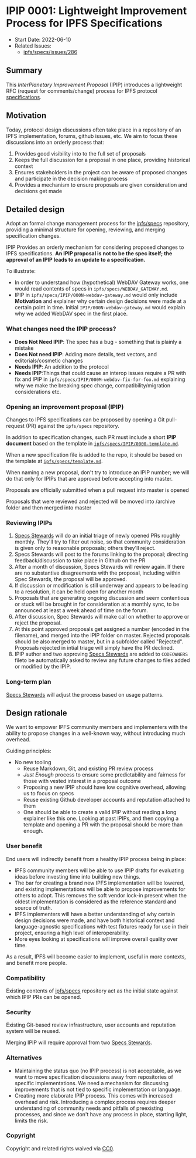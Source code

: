 # IPIP 0001: Lightweight Improvement Process for IPFS Specifications

- Start Date: 2022-06-10
- Related Issues:
  - [ipfs/specs/issues/286](https://github.com/ipfs/specs/issues/286)

## Summary

This _InterPlanetary Improvement Proposal_ (IPIP) introduces a lightweight
RFC (request for comments/change) process for IPFS protocol [specifications][1].

[1]: https://github.com/ipfs/specs/

## Motivation

Today, protocol design discussions often take place in a repository of an IPFS
implementation, forums, github issues, etc. We aim to focus these discussions into
an orderly process that:

1. Provides good visibility into to the full set of proposals
2. Keeps the full discussion for a proposal in one place, providing historical context
3. Ensures stakeholders in the project can be aware of proposed changes and participate
in the decision making process
4. Provides a mechanism to ensure proposals are given consideration and decisions get made

## Detailed design

Adopt an formal change management process for the [ipfs/specs][1] repository, providing a
minimal structure for opening, reviewing, and merging specification changes.

IPIP Provides an orderly mechanism for considering proposed changes to IPFS specifications. 
**An IPIP proposal is not to be the spec itself; the approval of an IPIP leads to an update to 
a specification.**

To illustrate:
- In order to understand how (hypothetical) WebDAV Gateway works, one would
  read contents of specs in `ipfs/specs/WEBDAV_GATEWAY.md`.
- IPIP in `ipfs/specs/IPIP/000N-webdav-gateway.md` would only include
  **Motivation** and explainer why certain design decisions were made at a
  certain point in time. Initial `IPIP/000N-webdav-gateway.md` would explain
  why we added WebDAV spec in the first place.

### What changes need the IPIP process?
- **Does Not Need IPIP**: The spec has a bug - something that is plainly a mistake 
- **Does Not need IPIP**: Adding more details, test vectors, and editorials/cosmetic changes
- **Needs IPIP**: An addition to the protocol 
- **Needs IPIP**:Things that could cause an interop issues require a PR with fix and IPIP in
  `ipfs/specs/IPIP/000M-webdav-fix-for-foo.md` explaining why we make the
  breaking spec change, compatibility/migration considerations etc.

### Opening an improvement proposal (IPIP)

Changes to IPFS specifications can be proposed by opening a Git pull-request
(PR) against the `ipfs/specs` repository.

In addition to specification changes, such PR must include a short **IPIP
document** based on the template in [`ipfs/specs/IPIP/0000-template.md`](./0000-template.md).

When a new specification file is added to the repo, it should be based on
the template at [`ipfs/specs/template.md`](../template.md).

When naming a new proposal, don't try to introduce an IPIP number; we will do that only for 
IPIPs that are approved before accepting into master.

Proposals are officially submitted when a pull request into master is opened

Proposals that were reviewed and rejected will be moved into /archive folder and then merged into master

### Reviewing IPIPs

1. [Specs Stewards] will do an initial triage of newly opened PRs roughly monthly. They'll try to filter out 
noise, so that community consideration is given only to reasonable proposals; others they'll reject.
2. Specs Stewards will post to the forums linking to the proposal; directing feedback/discussion to 
take place in Github on the PR
3. After a month of discussion, Specs Stewards will review again. If there are no substantive disagreements 
with the proposal, including within Spec Stewards, the proposal will be approved. 
4. If discussion or modification is still underway and appears to be leading to a resolution, it can be held 
open for another month 
5. Proposals that are generating ongoing discussion and seem contentious or stuck will be brought in for 
consideration at a monthly sync, to be announced at least a week ahead of time on the forum.
6. After discussion, Spec Stewards will make call on whether to approve or reject the proposal. 
7. At this point approved proposals get assigned a number (encoded in the filename),
and merged into the IPIP folder on master. Rejected
proposals should be also merged to master, but in a subfolder called "Rejected". Proposals rejected in intial
triage will simply have the PR declined.
8. IPIP author and two approving [Specs Stewards] are added to `CODEOWNERS` fileto be 
automatically asked to review any future changes to files added or modified by the IPIP.


### Long-term plan

[Specs Stewards] will adjust the process based on usage patterns.

## Design rationale

We want to empower IPFS community members and implementers with the ability to propose
changes in a well-known way, without introducing much overhead.

Guiding principles:
- No new tooling
  - Reuse Markdown, Git, and existing PR review process
  - *Just Enough* process to ensure some predictability and fairness for those 
    with vested interest in a proposal outcome
  - Proposing a new IPIP should have low cognitive overhead, allowing us to
    focus on specs
  - Reuse existing Github developer accounts and reputation attached to them
  - One should be able to create a valid IPIP without reading a long explainer
    like this one. Looking at past IPIPs, and then copying a template and
    opening a PR with the proposal should be more than enough.

### User benefit

End users will indirectly benefit from a healthy IPIP process being in place:

- IPFS community members will be able to use IPIP drafts for evaluating ideas
  before investing time into building new things.
- The bar for creating a brand new IPFS implementation will be lowered, and
  existing implementations will be able to propose improvements for others to
  adopt. This removes the soft vendor lock-in present when the oldest
  implementation is considered as the reference standard and source of truth.
- IPFS implementers will have a better understanding of why certain design
  decisions were made, and have both historical context and language-agnostic
  specifications with test fixtures ready for use in their project, ensuring
  a high level of interoperability.
- More eyes looking at specifications will improve overall quality over time.

As a result, IPFS will become easier to implement, useful in more contexts,
and benefit more people.

### Compatibility

Existing contents of [ipfs/specs][1] repository act as the initial state
against which IPIP PRs can be opened.

### Security

Existing Git-based review infrastructure, user accounts and reputation
system will be reused.

Merging IPIP will require approval from two [Specs Stewards].

### Alternatives

- Maintaining the status quo (no IPIP process) is not acceptable, as we want to
  move specification discussions away from repositories of specific
  implementations. We need a mechanism for discussing improvements that is not
  tied to specific implementation or language.
- Creating more elaborate IPIP process. This comes with increased overhead and
  risk. Introducing a complex process requires deeper understanding of
  community needs and pitfalls of preexisting processes, and since we don't
  have any process in place, starting light, limits the risk.

### Copyright

Copyright and related rights waived via [CC0](https://creativecommons.org/publicdomain/zero/1.0/).

[Specs Stewards]: https://github.com/orgs/ipfs/teams/specs-stewards/members
